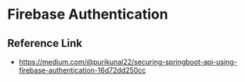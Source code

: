 # Firebase Authentication

## Reference Link
- https://medium.com/@purikunal22/securing-springboot-api-using-firebase-authentication-16d72dd250cc
